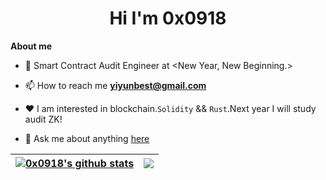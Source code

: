<h1 align="center">Hi  I'm 0x0918 </h1>

  
**About me**

- 💼 Smart Contract Audit Engineer at <New Year, New Beginning.>

- 📫 How to reach me **yiyunbest@gmail.com**

- ❤️ I am interested in blockchain.`Solidity` && `Rust`.Next year I will study audit ZK!

- 💬 Ask me about anything [here](https://github.com/0x0918/0x0918/issues)
 
  
| <a href="https://github.com/0x0918?tab=repositories"><img align="center" src="https://github-readme-stats.vercel.app/api?username=0x0918&show_icons=true&include_all_commits=true&theme=buefy&hide_border=true" alt="0x0918's github stats" /></a> | <a href="https://github.com/0x0918?tab=repositories"><img align="center" src="https://github-readme-stats.vercel.app/api/top-langs/?username=0x0918&layout=compact&theme=buefy&hide_border=true&" /></a> |
| ------------------------------------------------------------ | ------------------------------------------------------------ |
